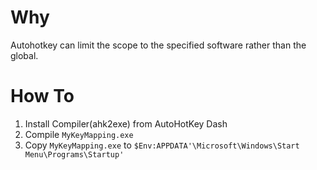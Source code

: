 # Why
Autohotkey can limit the scope to the specified software rather than the global.
# How To
1. Install Compiler(ahk2exe) from AutoHotKey Dash
2. Compile `MyKeyMapping.exe`
3. Copy `MyKeyMapping.exe` to `$Env:APPDATA'\Microsoft\Windows\Start Menu\Programs\Startup'`

